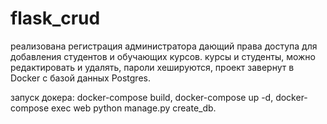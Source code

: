 # flask_crud
реализована регистрация администратора дающий права доступа для добавления студентов и обучающих курсов.
курсы и студенты, можно редактировать и удалять,
пароли хешируются, 
проект завернут в Docker с базой данных Postgres.

запуск докера:
docker-compose build,
docker-compose up -d,
docker-compose exec web python manage.py create_db.
